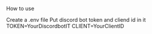 How to use

Create a .env file
Put discord bot token and cliend id in it
TOKEN=YourDiscordbotIT
CLIENT=YourClientID

